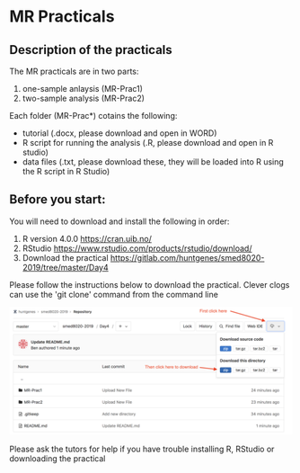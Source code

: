 # MR Practicals

## Description of the practicals

The MR practicals are in two parts: 
1) one-sample anlaysis (MR-Prac1)
2) two-sample analysis (MR-Prac2)

Each folder (MR-Prac*) cotains the following:
- tutorial (.docx, please download and open in WORD)
- R script for running the analysis (.R, please download and open in R studio)
- data files (.txt, please download these, they will be loaded into R using the R script in R Studio)

## Before you start:

You will need to download and install the following in order:
1) R version 4.0.0
https://cran.uib.no/
2) RStudio
https://www.rstudio.com/products/rstudio/download/
3) Download the practical
https://gitlab.com/huntgenes/smed8020-2019/tree/master/Day4

Please follow the instructions below to download the practical.
Clever clogs can use the 'git clone' command from the command line 

![Inline image](Screen_Shot_2019-05-22_at_08.33.56.png)

Please ask the tutors for help if you have trouble installing R, RStudio or downloading the practical 



